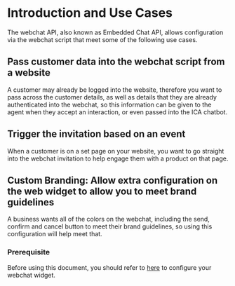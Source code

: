 # Introduction and Use Cases

The webchat API, also known as Embedded Chat API, allows configuration via the webchat script that meet some of the following use cases. 

## Pass customer data into the webchat script from a website

A customer may already be logged into the website, therefore you want to pass across the customer details, as well as details that they are already authenticated into the webchat, so this information can be given to the agent when they accept an interaction, or even passed into the ICA chatbot.

## Trigger the invitation based on an event

When a customer is on a set page on your website, you want to go straight into the webchat invitation to help engage them with a product on that page.

## Custom Branding: Allow extra configuration on the web widget to allow you to meet brand guidelines

A business wants all of the colors on the webchat, including the send, confirm and cancel button to meet their brand guidelines, so using this configuration will help meet that.

### Prerequisite

Before using this document, you should refer to [here](https://docs.8x8.com/8x8WebHelp/VCC/configuration-manager-general/content/enhancedchatscript.htm) to configure your webchat widget.
